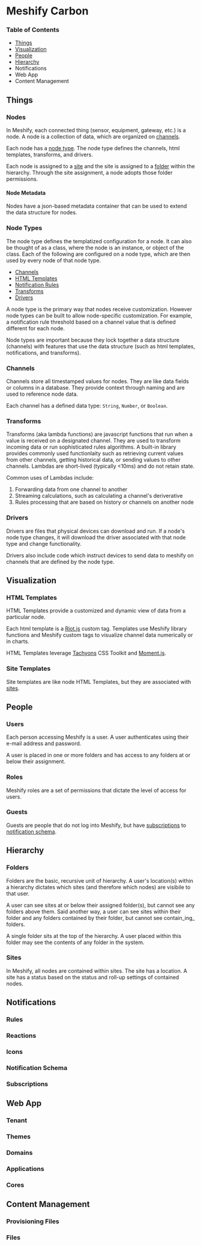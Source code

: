 # Meshify Carbon

### Table of Contents
- [Things](#Things)
- [Visualization](#visualization)
- [People](#people)
- [Hierarchy](#hierarchy)
- Notifications
- Web App
- Content Management


## <a name="Things">Things</a>

### <a name="nodes">Nodes</a>

In Meshify, each connected thing (sensor, equipment, gateway, etc.) is a node. A node is a collection of data, which are organized on [channels](#channels).

Each node has a [node type](#node-types). The node type defines the channels, html templates, transforms, and drivers.

Each node is assigned to a [site](#sites) and the site is assigned to a [folder](#folders) within the hierarchy. Through the site assignment, a node adopts those folder permissions.

#### Node Metadata

Nodes have a json-based metadata container that can be used to extend the data structure for nodes.

### <a name="node-types">Node Types</a>

The node type defines the templatized configuration for a node. It can also be thought of as a class, where the node is an instance, or object of the class. Each of the following are configured on a node type, which are then used by every node of that node type.

* [Channels](#channels)
* [HTML Templates](#html-templates)
* [Notification Rules](#rules)
* [Transforms](#transforms)
* [Drivers](#drivers)

A node type is the primary way that nodes receive customization. However node types can be built to allow node-specific customization. For example, a notification rule threshold based on a channel value that is defined different for each node.

Node types are important because they lock together a data structure (channels) with features that use the data structure (such as html templates, notifications, and transforms).


### <a name="channels">Channels</a>

Channels store all timestamped values for nodes. They are like data fields or columns in a database. They provide context through naming and are used to reference node data.

Each channel has a defined data type: `String`, `Number`, or `Boolean`.

### <a name="transforms">Transforms</a>

Transforms (aka lambda functions) are javascript functions that run when a value is received on a designated channel. They are used to transform incoming data or run sophisticated rules algorithms. A built-in library provides commonly used functionlaity such as retrieving current values from other channels, getting historical data, or sending values to other channels. Lambdas are short-lived (typically <10ms) and do not retain state.

Common uses of Lambdas include:

1. Forwarding data from one channel to another
1. Streaming calculations, such as calculating a channel's deriverative
1. Rules processing that are based on history or channels on another node

### <a name="drivers">Drivers</a>

Drivers are files that physical devices can download and run. If a node's node type changes, it will download the driver associated with that node type and change functionality.

Drivers also include code which instruct devices to send data to meshify on channels that are defined by the node type.

## <a name="visualization">Visualization</a>

### <a name="html-templates">HTML Templates</a>

HTML Templates provide a customized and dynamic view of data from a particular node.

Each html template is a [Riot.js](http://riotjs.com) custom tag. Templates use Meshify library functions and Meshify custom tags to visualize channel data numerically or in charts.

HTML Templates leverage [Tachyons](http://tachyons.io) CSS Toolkit and [Moment.js](http://momentjs.com).

### <a name="site-templates">Site Templates</a>

Site templates are like node HTML Templates, but they are associated with [sites](#sites).

## <a name="people">People</a>

### <a name="users">Users</a>

Each person accessing Meshify is a user. A user authenticates using their e-mail address and password.

A user is placed in one or more folders and has access to any folders at or below their assignment.

### <a name="roles">Roles</a>

Meshify roles are a set of permissions that dictate the level of access for users.

### <a name="guests">Guests</a>

Guests are people that do not log into Meshify, but have [subscriptions](#subscriptions) to [notification schema](#notification-schema).

## <a name="hierarchy">Hierarchy</a>

### <a name="folders">Folders</a>

Folders are the basic, recursive unit of hierarchy. A user's location(s) within a hierarchy dictates which sites (and therefore which nodes) are visibile to that user.

A user can see sites at or below their assigned folder(s), but cannot see any folders above them. Said another way, a user can see sites within their folder and any folders contained by their folder, but cannot see contain_ing_ folders.

A single folder sits at the top of the hierarchy. A user placed within this folder may see the contents of any folder in the system.

### <a name="sites">Sites</a>

In Meshify, all nodes are contained within sites. The site has a location. A site has a status based on the status and roll-up settings of contained nodes.

## Notifications

### <a name="rules">Rules</a>

### <a name="reactions">Reactions</a>

### <a name="icons">Icons</a>

### <a name="notification-schema">Notification Schema</a>

### <a name="subscriptions">Subscriptions</a>

## Web App

### <a name="tenant">Tenant</a>

### <a name="themes">Themes</a>

### <a name="domains">Domains</a>

### <a name="applications">Applications</a>

### <a name="cores">Cores</a>

## Content Management
### <a name="provisioning-files">Provisioning Files</a>

### <a name="files">Files</a>